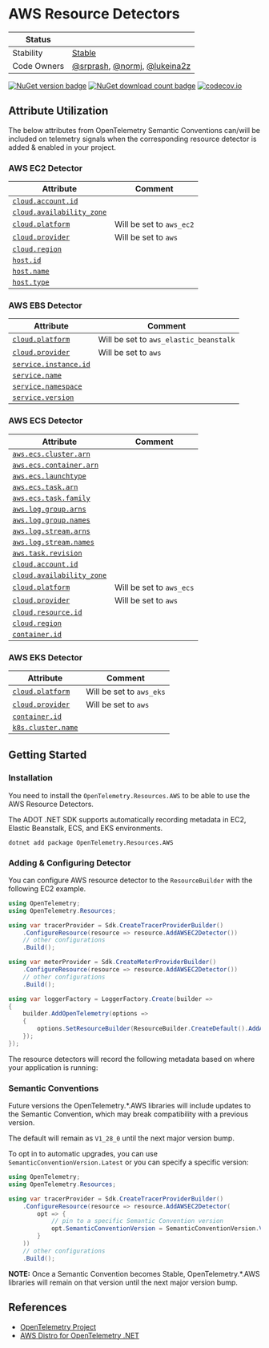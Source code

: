 # AWS Resource Detectors

| Status      |           |
| ----------- | --------- |
| Stability   | [Stable](../../README.md#stable) |
| Code Owners | [@srprash](https://github.com/srprash), [@normj](https://github.com/normj), [@lukeina2z](https://github.com/lukeina2z) |

[![NuGet version badge](https://img.shields.io/nuget/v/OpenTelemetry.Resources.AWS)](https://www.nuget.org/packages/OpenTelemetry.Resources.AWS)
[![NuGet download count badge](https://img.shields.io/nuget/dt/OpenTelemetry.Resources.AWS)](https://www.nuget.org/packages/OpenTelemetry.Resources.AWS)
[![codecov.io](https://codecov.io/gh/open-telemetry/opentelemetry-dotnet-contrib/branch/main/graphs/badge.svg?flag=unittests-Resources.AWS)](https://app.codecov.io/gh/open-telemetry/opentelemetry-dotnet-contrib?flags[0]=unittests-Resources.AWS)

## Attribute Utilization

The below attributes from OpenTelemetry Semantic Conventions can/will be included
on telemetry signals when the corresponding resource detector is
added & enabled in your project.

### AWS EC2 Detector

| Attribute | Comment |
| --- | --- |
| [`cloud.account.id`](https://opentelemetry.io/docs/specs/semconv/registry/attributes/cloud/#cloud-account-id) | |
| [`cloud.availability_zone`](https://opentelemetry.io/docs/specs/semconv/registry/attributes/cloud/#cloud-availability-zone) | |
| [`cloud.platform`](https://opentelemetry.io/docs/specs/semconv/registry/attributes/cloud/#cloud-platform) | Will be set to `aws_ec2` |
| [`cloud.provider`](https://opentelemetry.io/docs/specs/semconv/registry/attributes/cloud/#cloud-provider) | Will be set to `aws` |
| [`cloud.region`](https://opentelemetry.io/docs/specs/semconv/registry/attributes/cloud/#cloud-region) | |
| [`host.id`](https://opentelemetry.io/docs/specs/semconv/registry/attributes/host/#host-id) | |
| [`host.name`](https://opentelemetry.io/docs/specs/semconv/registry/attributes/host/#host-name) | |
| [`host.type`](https://opentelemetry.io/docs/specs/semconv/registry/attributes/host/#host-type) | |

### AWS EBS Detector

| Attribute | Comment |
| --- | --- |
| [`cloud.platform`](https://opentelemetry.io/docs/specs/semconv/registry/attributes/cloud/#cloud-platform) | Will be set to `aws_elastic_beanstalk` |
| [`cloud.provider`](https://opentelemetry.io/docs/specs/semconv/registry/attributes/cloud/#cloud-provider) | Will be set to `aws` |
| [`service.instance.id`](https://opentelemetry.io/docs/specs/semconv/registry/attributes/service/#service-instance-id) | |
| [`service.name`](https://opentelemetry.io/docs/specs/semconv/registry/attributes/service/#service-name) | |
| [`service.namespace`](https://opentelemetry.io/docs/specs/semconv/registry/attributes/service/#service-namespace) | |
| [`service.version`](https://opentelemetry.io/docs/specs/semconv/registry/attributes/service/#service-version) | |

### AWS ECS Detector

| Attribute | Comment |
| --- | --- |
| [`aws.ecs.cluster.arn`](https://opentelemetry.io/docs/specs/semconv/registry/attributes/aws/#aws-ecs-cluster-arn) | |
| [`aws.ecs.container.arn`](https://opentelemetry.io/docs/specs/semconv/registry/attributes/aws/#aws-ecs-container-arn) | |
| [`aws.ecs.launchtype`](https://opentelemetry.io/docs/specs/semconv/registry/attributes/aws/#aws-ecs-launchtype) | |
| [`aws.ecs.task.arn`](https://opentelemetry.io/docs/specs/semconv/registry/attributes/aws/#aws-ecs-task-arn) | |
| [`aws.ecs.task.family`](https://opentelemetry.io/docs/specs/semconv/registry/attributes/aws/#aws-ecs-task-family) | |
| [`aws.log.group.arns`](https://opentelemetry.io/docs/specs/semconv/registry/attributes/aws/#aws-log-group-arns) | |
| [`aws.log.group.names`](https://opentelemetry.io/docs/specs/semconv/registry/attributes/aws/#aws-log-group-names) | |
| [`aws.log.stream.arns`](https://opentelemetry.io/docs/specs/semconv/registry/attributes/aws/#aws-log-stream-arns) | |
| [`aws.log.stream.names`](https://opentelemetry.io/docs/specs/semconv/registry/attributes/aws/#aws-log-stream-names) | |
| [`aws.task.revision`](https://opentelemetry.io/docs/specs/semconv/registry/attributes/aws/#aws-ecs-task-revision) | |
| [`cloud.account.id`](https://opentelemetry.io/docs/specs/semconv/registry/attributes/cloud/#cloud-account-id) | |
| [`cloud.availability_zone`](https://opentelemetry.io/docs/specs/semconv/registry/attributes/cloud/#cloud-availability-zone) | |
| [`cloud.platform`](https://opentelemetry.io/docs/specs/semconv/registry/attributes/cloud/#cloud-platform) | Will be set to `aws_ecs` |
| [`cloud.provider`](https://opentelemetry.io/docs/specs/semconv/registry/attributes/cloud/#cloud-provider) | Will be set to `aws` |
| [`cloud.resource.id`](https://opentelemetry.io/docs/specs/semconv/registry/attributes/cloud/#cloud-resource-id) | |
| [`cloud.region`](https://opentelemetry.io/docs/specs/semconv/registry/attributes/cloud/#cloud-region) | |
| [`container.id`](https://opentelemetry.io/docs/specs/semconv/registry/attributes/container/#container-id) | |

### AWS EKS Detector

| Attribute | Comment |
| --- | --- |
| [`cloud.platform`](https://opentelemetry.io/docs/specs/semconv/registry/attributes/cloud/#cloud-platform) | Will be set to `aws_eks` |
| [`cloud.provider`](https://opentelemetry.io/docs/specs/semconv/registry/attributes/cloud/#cloud-provider) | Will be set to `aws` |
| [`container.id`](https://opentelemetry.io/docs/specs/semconv/registry/attributes/container/#container-id) | |
| [`k8s.cluster.name`](https://opentelemetry.io/docs/specs/semconv/registry/attributes/k8s/#k8s-cluster-name) | |

## Getting Started

### Installation

You need to install the
`OpenTelemetry.Resources.AWS` to be able to use the
AWS Resource Detectors.

The ADOT .NET SDK supports automatically recording metadata in
EC2, Elastic Beanstalk, ECS, and EKS environments.

```shell
dotnet add package OpenTelemetry.Resources.AWS
```

### Adding & Configuring Detector

You can configure AWS resource detector to
the `ResourceBuilder` with the following EC2 example.

```csharp
using OpenTelemetry;
using OpenTelemetry.Resources;

using var tracerProvider = Sdk.CreateTracerProviderBuilder()
    .ConfigureResource(resource => resource.AddAWSEC2Detector())
    // other configurations
    .Build();

using var meterProvider = Sdk.CreateMeterProviderBuilder()
    .ConfigureResource(resource => resource.AddAWSEC2Detector())
    // other configurations
    .Build();

using var loggerFactory = LoggerFactory.Create(builder =>
{
    builder.AddOpenTelemetry(options =>
    {
        options.SetResourceBuilder(ResourceBuilder.CreateDefault().AddAWSEC2Detector());
    });
});
```

The resource detectors will record the following metadata based on where
your application is running:

### Semantic Conventions

Future versions the OpenTelemetry.*.AWS libraries will include updates to the
Semantic Convention, which may break compatibility with a previous version.

The default will remain as `V1_28_0` until the next major version bump.

To opt in to automatic upgrades, you can use `SemanticConventionVersion.Latest`
or you can specify a specific version:

```csharp
using OpenTelemetry;
using OpenTelemetry.Resources;

using var tracerProvider = Sdk.CreateTracerProviderBuilder()
    .ConfigureResource(resource => resource.AddAWSEC2Detector(
        opt => {
            // pin to a specific Semantic Convention version
            opt.SemanticConventionVersion = SemanticConventionVersion.V1_29_0;
        }
    ))
    // other configurations
    .Build();
```

**NOTE:** Once a Semantic Convention becomes Stable, OpenTelemetry.*.AWS
libraries will remain on that version until the
next major version bump.

## References

- [OpenTelemetry Project](https://opentelemetry.io/)
- [AWS Distro for OpenTelemetry .NET](https://aws-otel.github.io/docs/getting-started/dotnet-sdk)
